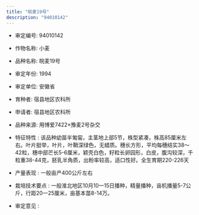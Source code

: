 ```yaml
---
title: "皖麦19号"
description: "94010142"
---
```

* 审定编号:  94010142

*  作物名称:  小麦

*  品种名称:  皖麦19号

*  审定年份:  1994

*  审定单位:  安徽省

* 育种者:    宿县地区农科所

*  申请者:    宿县地区农科所

*  品种来源:  用博爱7422×豫麦2号杂交

*  特征特性 : 
该品种幼苗半匍匐，主茎地上部5节，株型紧凑，株高85厘米左右。叶片挺举，叶片，叶鞘深绿色，无蜡质。穗长方形，平均每穗结实38～42粒，穗中部芒长5-6厘米，颖壳白色，籽粒长卵园形，白皮，腹沟较深，千粒重38-44克，胚乳半角质，出粉率较高，适口性好。全生育期220-226天
 
*  产量表现 : 
一般亩产400公斤左右

*  栽培技术要点 : 
一般淮北地区10月10一15日播种，精量播种，亩机播量5-7公斤，行距20一25厘米，亩基本苗8-14万。

*  审定意见 : 

